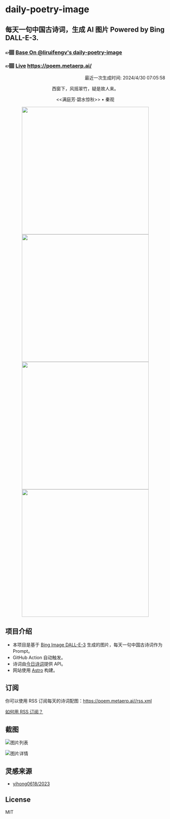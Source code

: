 
# daily-poetry-image

## 每天一句中国古诗词，生成 AI 图片 Powered by Bing DALL-E-3.

### 👉🏽 [Base On @liruifengv's daily-poetry-image](https://github.com/liruifengv/daily-poetry-image)

### 👉🏽 [Live](https://poem.metaerp.ai/) https://poem.metaerp.ai/

<p align="right">
  最近一次生成时间: 2024/4/30 07:05:58
</p>
<p align="center">
西窗下，风摇翠竹，疑是故人来。
</p>
<p align="center">
<<满庭芳·碧水惊秋>> • 秦观
</p>
<p align="center">
<img src="https://tse1.mm.bing.net/th/id/OIG2.0550BuPZZMCr5.3XWh8g" height="400" width="400" />
<img src="https://tse4.mm.bing.net/th/id/OIG2.A5Pq6HoHWt8thc2QR7hl" height="400" width="400" />
<img src="https://tse4.mm.bing.net/th/id/OIG2.ftHDU6mZLVfYZnAZjCGp" height="400" width="400" />
<img src="https://tse2.mm.bing.net/th/id/OIG2.jTjxhnh0fsXPkGNtrRyl" height="400" width="400" />
</p>

## 项目介绍

-   本项目是基于 [Bing Image DALL-E-3](https://www.bing.com/images/create) 生成的图片，每天一句中国古诗词作为 Prompt。
-   GitHub Action 自动触发。
-   诗词由[今日诗词](https://www.jinrishici.com/)提供 API。
-   网站使用 [Astro](https://astro.build) 构建。

## 订阅

你可以使用 RSS 订阅每天的诗词配图：https://poem.metaerp.ai//rss.xml

[如何用 RSS 订阅？](https://zhuanlan.zhihu.com/p/55026716)

## 截图

![图片列表](./screenshots/01.png)

![图片详情](./screenshots/02.png)

## 灵感来源

-   [yihong0618/2023](https://github.com/yihong0618/2023)

## License

MIT
